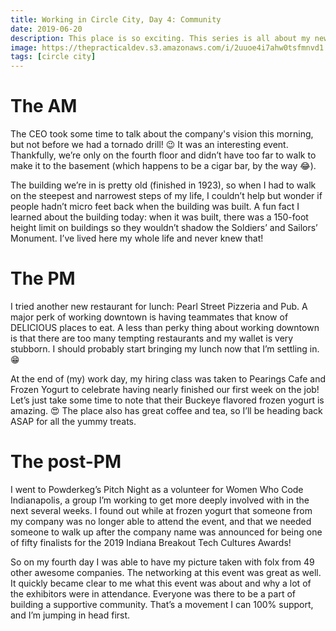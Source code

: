 ```yaml
---
title: Working in Circle City, Day 4: Community
date: 2019-06-20
description: This place is so exciting. This series is all about my new adventure.
image: https://thepracticaldev.s3.amazonaws.com/i/2uuoe4i7ahw0tsfmnvd1.jpeg
tags: [circle city]
---
```


# The AM

The CEO took some time to talk about the company's vision this morning, but not before we had a tornado drill! 😉 It was an interesting event. Thankfully, we’re only on the fourth floor and didn’t have too far to walk to make it to the basement (which happens to be a cigar bar, by the way 😂).

The building we’re in is pretty old (finished in 1923), so when I had to walk on the steepest and narrowest steps of my life, I couldn’t help but wonder if people hadn’t micro feet back when the building was built. A fun fact I learned about the building today: when it was built, there was a 150-foot height limit on buildings so they wouldn’t shadow the Soldiers’ and Sailors’ Monument. I’ve lived here my whole life and never knew that!

# The PM

I tried another new restaurant for lunch: Pearl Street Pizzeria and Pub. A major perk of working downtown is having teammates that know of DELICIOUS places to eat. A less than perky thing about working downtown is that there are too many tempting restaurants and my wallet is very stubborn. I should probably start bringing my lunch now that I’m settling in. 😁

At the end of (my) work day, my hiring class was taken to Pearings Cafe and Frozen Yogurt to celebrate having nearly finished our first week on the job! Let’s just take some time to note that their Buckeye flavored frozen yogurt is amazing. 😍 The place also has great coffee and tea, so I’ll be heading back ASAP for all the yummy treats.

# The post-PM

I went to Powderkeg’s Pitch Night as a volunteer for Women Who Code Indianapolis, a group I’m working to get more deeply involved with in the next several weeks. I found out while at frozen yogurt that someone from my company was no longer able to attend the event, and that we needed someone to walk up after the company name was announced for being one of fifty finalists for the 2019 Indiana Breakout Tech Cultures Awards!

So on my fourth day I was able to have my picture taken with folx from 49 other awesome companies. The networking at this event was great as well. It quickly became clear to me what this event was about and why a lot of the exhibitors were in attendance. Everyone was there to be a part of building a supportive community. That’s a movement I can 100% support, and I’m jumping in head first.
